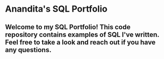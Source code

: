 # Anandita's SQL Portfolio
## Welcome to my SQL Portfolio! This code repository contains examples of SQL I've written. Feel free to take a look and reach out if you have any questions.
